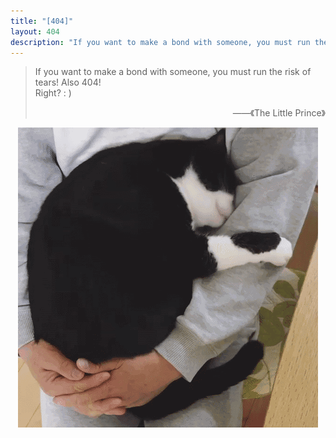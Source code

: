 ```yaml
---
title: "[404]"
layout: 404
description: "If you want to make a bond with someone, you must run the risk of tears! Also 404! </br>  ——《The Little Prince》"
---
```


> If you want to make a bond with someone, you must run the risk of tears! Also 404! <br>Right?  : ) 
> <div align=right>——《The Little Prince》</div>


<center><img src="img/Others/Cat&.gif"</img></center>

